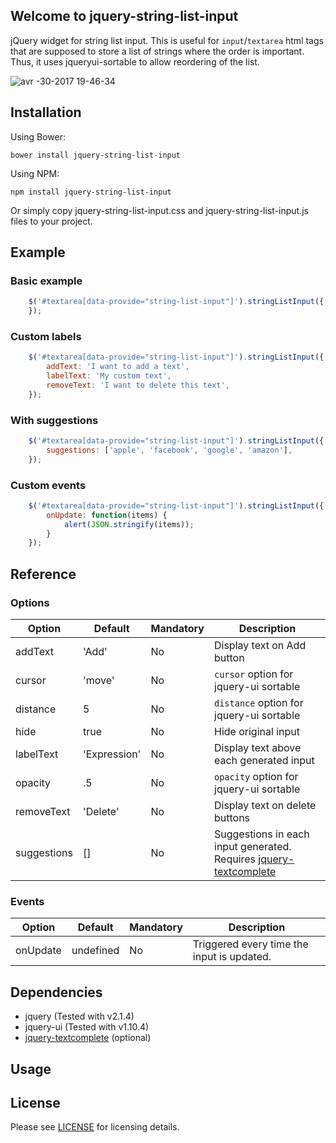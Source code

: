 ## Welcome to jquery-string-list-input

jQuery widget for string list input. This is useful for `input`/`textarea` html tags that are supposed to store a list of strings where the order is important. Thus, it uses jqueryui-sortable to allow reordering of the list.

![avr -30-2017 19-46-34](https://cloud.githubusercontent.com/assets/1455367/25566665/cfc7c338-2ddd-11e7-8b73-5be9b67770fe.gif)

## Installation

Using Bower:

```
bower install jquery-string-list-input
```

Using NPM:

```
npm install jquery-string-list-input
```

Or simply copy jquery-string-list-input.css and jquery-string-list-input.js files to your project.

## Example

### Basic example

```javascript
    $('#textarea[data-provide="string-list-input"]').stringListInput({
    });
```

### Custom labels

```javascript
    $('#textarea[data-provide="string-list-input"]').stringListInput({
        addText: 'I want to add a text',
        labelText: 'My custom text',
        removeText: 'I want to delete this text',
    });
```

### With suggestions

```javascript
    $('#textarea[data-provide="string-list-input"]').stringListInput({
        suggestions: ['apple', 'facebook', 'google', 'amazon'],
    });
```

### Custom events

```javascript
    $('#textarea[data-provide="string-list-input"]').stringListInput({
        onUpdate: function(items) {
            alert(JSON.stringify(items));
        }
    });
```

## Reference

### Options

| Option  | Default | Mandatory | Description |
| ------------- | ------------- | ------------- | ------------- |
| addText | 'Add' | No | Display text on Add button |
| cursor | 'move' | No | `cursor` option for jquery-ui sortable |
| distance | 5 | No | `distance` option for jquery-ui sortable |
| hide | true | No | Hide original input |
| labelText | 'Expression' | No | Display text above each generated input |
| opacity | .5 | No | `opacity` option for jquery-ui sortable |
| removeText | 'Delete' | No | Display text on delete buttons |
| suggestions | [] | No | Suggestions in each input generated. Requires [jquery-textcomplete](https://github.com/yuku-t/jquery-textcomplete) |


### Events

| Option  | Default | Mandatory | Description |
| ------------- | ------------- | ------------- | ------------- |
| onUpdate | undefined | No | Triggered every time the input is updated. |

## Dependencies

- jquery (Tested with v2.1.4)
- jquery-ui (Tested with v1.10.4)
- [jquery-textcomplete](https://github.com/yuku-t/jquery-textcomplete) (optional)

## Usage

## License

Please see [LICENSE](LICENSE) for licensing details.
